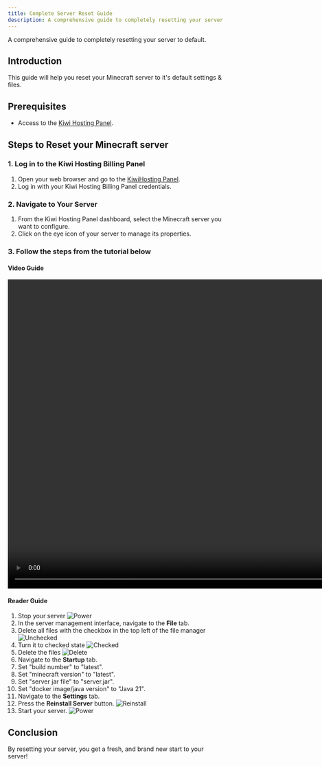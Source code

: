 ```yaml
---
title: Complete Server Reset Guide
description: A comprehensive guide to completely resetting your server to default.
---
```


A comprehensive guide to completely resetting your server to default.

## Introduction

This guide will help you reset your Minecraft server to it's default settings & files.

## Prerequisites

- Access to the [Kiwi Hosting Panel](https://gmp.kiwihosting.net).

## Steps to Reset your Minecraft server

### 1. Log in to the Kiwi Hosting Billing Panel

1. Open your web browser and go to the [KiwiHosting Panel](https://gmp.kiwihosting.net).
2. Log in with your Kiwi Hosting Billing Panel credentials.

### 2. Navigate to Your Server

1. From the Kiwi Hosting Panel dashboard, select the Minecraft server you want to configure.
2. Click on the eye icon of your server to manage its properties.

### 3. Follow the steps from the tutorial below

#### Video Guide

<video width="1280" height="720" autoplay loop muted>
  <source src="/assets/tutorials/reset-java.mp4" type="video/mp4">
  Your browser does not support the video tag.
</video>

#### Reader Guide

1. Stop your server
![Power](/assets/actions/power/stop.png)
2. In the server management interface, navigate to the **File** tab.
3. Delete all files with the checkbox in the top left of the file manager
![Unchecked](/assets/tutorials/filemanager-checkbox-unchecked.png)
4. Turn it to checked state
![Checked](/assets/tutorials/filemanager-checkbox-checked.png)
5. Delete the files
![Delete](/assets/tutorials/filemanager-delete.png)
6. Navigate to the **Startup** tab.
7. Set "build number" to "latest".
8. Set "minecraft version" to "latest".
9. Set "server jar file" to "server.jar".
10. Set "docker image/java version" to "Java 21".
11. Navigate to the **Settings** tab.
12. Press the **Reinstall Server** button.
![Reinstall](/assets/tutorials/settings-reinstall.png)
13. Start your server.
![Power](/assets/actions/power/start.png)

## Conclusion

By resetting your server, you get a fresh, and brand new start to your server!